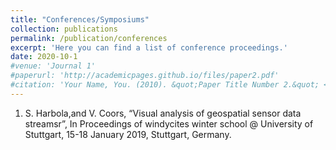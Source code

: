 ```yaml
---
title: "Conferences/Symposiums"
collection: publications
permalink: /publication/conferences
excerpt: 'Here you can find a list of conference proceedings.'
date: 2020-10-1
#venue: 'Journal 1'
#paperurl: 'http://academicpages.github.io/files/paper2.pdf'
#citation: 'Your Name, You. (2010). &quot;Paper Title Number 2.&quot; <i>Journal 1</i>. 1(2).'
---
```


1. S. Harbola,and V. Coors, “Visual analysis of geospatial sensor data streamsr”, In Proceedings of windycites winter school @ University of Stuttgart, 15-18 January 2019, Stuttgart, Germany.  
